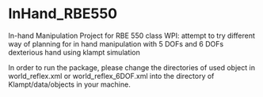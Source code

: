 # InHand_RBE550
In-hand Manipulation Project for RBE 550 class WPI: attempt to try different way of planning for in hand manipulation with 5 DOFs and 6 DOFs dexterious hand using klampt simulation

In order to run the package, please change the directories of used object in world_reflex.xml or world_reflex_6DOF.xml into the directory of Klampt/data/objects in your machine.
